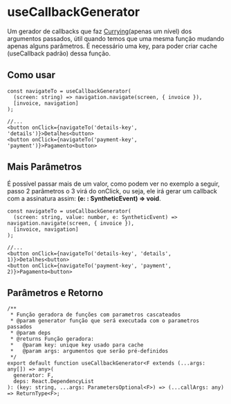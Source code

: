 # useCallbackGenerator

Um gerador de callbacks que faz [Currying](https://rodrigorgs.github.io/aulas/mata56/aula14-currying)(apenas um nível)
dos argumentos passados, útil quando temos que uma mesma função mudando apenas alguns parâmetros. É necessário uma key,
para poder criar cache (useCallback padrão) dessa função.

## Como usar

```tsx
const navigateTo = useCallbackGenerator(
  (screen: string) => navigation.navigate(screen, { invoice }),
  [invoice, navigation]
);

//...
<button onClick={navigateTo('details-key', 'details')}>Detalhes<button>
<button onClick={navigateTo('payment-key', 'payment')}>Pagamento<button>
```

## Mais Parâmetros

É possível passar mais de um valor, como podem ver no exemplo a seguir, passo 2 parâmetros o 3 virá do
onClick, ou seja, ele irá gerar um callback com a assinatura assim: **(e: : SyntheticEvent) => void**.

```tsx
const navigateTo = useCallbackGenerator(
  (screen: string, value: number, e: SyntheticEvent) => navigation.navigate(screen, { invoice }),
  [invoice, navigation]
);

//...
<button onClick={navigateTo('details-key', 'details', 1)}>Detalhes<button>
<button onClick={navigateTo('payment-key', 'payment', 2)}>Pagamento<button>
```

## Parâmetros e Retorno

```tsx
/**
 * Função geradora de funções com parametros cascateados
 * @param generator função que será executada com o parametros passados
 * @param deps
 * @returns Função geradora:
 *   @param key: unique key usado para cache
 *   @param args: argumentos que serão pré-definidos
 */
export default function useCallbackGenerator<F extends (...args: any[]) => any>(
  generator: F,
  deps: React.DependencyList
): (key: string, ...args: ParametersOptional<F>) => (...callArgs: any) => ReturnType<F>;
```
